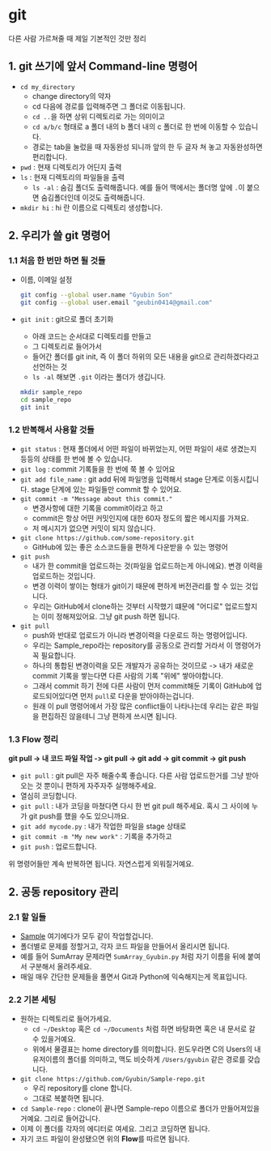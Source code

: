 # git

다른 사람 가르쳐줄 때 제일 기본적인 것만 정리

## 1. git 쓰기에 앞서 Command-line 명령어

- `cd my_directory`
    + change directory의 약자
    + cd 다음에 경로를 입력해주면 그 폴더로 이동됩니다.
    + `cd ..`을 하면 상위 디렉토리로 가는 의미이고
    + `cd a/b/c` 형태로 a 폴더 내의 b 폴더 내의 c 폴더로 한 번에 이동할 수 있습니다.
    + 경로는 tab을 눌렀을 때 자동완성 되니까 앞의 한 두 글자 쳐 놓고 자동완성하면 편리합니다.
- `pwd` : 현재 디렉토리가 어딘지 출력
- `ls` : 현재 디렉토리의 파일들을 출력
    + `ls -al` : 숨김 폴더도 출력해줍니다. 예를 들어 맥에서는 폴더명 앞에 `.`이 붙으면 숨김폴더인데 이것도 출력해줍니다.
- `mkdir hi` : hi 란 이름으로 디렉토리 생성합니다.

## 2. 우리가 쓸 git 명령어

### 1.1 처음 한 번만 하면 될 것들

- 이름, 이메일 설정

    ```sh
    git config --global user.name "Gyubin Son"
    git config --global user.email "geubin0414@gmail.com"
    ```

- `git init` : git으로 폴더 초기화
    + 아래 코드는 순서대로 디렉토리를 만들고
    + 그 디렉토리로 들어가서
    + 들어간 폴더를 git init, 즉 이 폴더 하위의 모든 내용을 git으로 관리하겠다라고 선언하는 것
    + `ls -al` 해보면 `.git` 이라는 폴더가 생깁니다.

    ```sh
    mkdir sample_repo
    cd sample_repo
    git init
    ```

### 1.2 반복해서 사용할 것들

- `git status` : 현재 폴더에서 어떤 파일이 바뀌었는지, 어떤 파일이 새로 생겼는지 등등의 상태를 한 번에 볼 수 있습니다.
- `git log` : commit 기록들을 한 번에 쭉 볼 수 있어요
- `git add file_name` : git add 뒤에 파일명을 입력해서 stage 단계로 이동시킵니다. stage 단계에 있는 파일들만 commit 할 수 있어요.
- `git commit -m "Message about this commit."`
    + 변경사항에 대한 기록을 commit이라고 하고
    + commit은 항상 어떤 커밋인지에 대한 60자 정도의 짧은 메시지를 가져요.
    + 저 메시지가 없으면 커밋이 되지 않습니다.
- `git clone https://github.com/some-repository.git`
    + GitHub에 있는 좋은 소스코드들을 편하게 다운받을 수 있는 명령어
- `git push`
    + 내가 한 commit을 업로드하는 것(파일을 업로드하는게 아니에요). 변경 이력을 업로드하는 것입니다.
    + 변경 이력이 쌓이는 형태가 git이기 때문에 편하게 버전관리를 할 수 있는 것입니다.
    + 우리는 GitHub에서 clone하는 것부터 시작했기 떄문에 "어디로" 업로드할지는 이미 정해져있어요. 그냥 git push 하면 됩니다.
- `git pull`
    + push와 반대로 업로드가 아니라 변경이력을 다운로드 하는 명령어입니다.
    + 우리는 Sample_repo라는 repository를 공동으로 관리할 거라서 이 명령어가 꼭 필요합니다.
    + 하나의 통합된 변경이력을 모든 개발자가 공유하는 것이므로 -> 내가 새로운 commit 기록을 쌓는다면 다른 사람의 기록 "위에" 쌓아야합니다.
    + 그래서 commit 하기 전에 다른 사람이 먼저 commit해둔 기록이 GitHub에 업로드되어있다면 먼저 `pull`로 다운을 받아야하는겁니다.
    + 원래 이 pull 명령어에서 가장 많은 conflict들이 나타나는데 우리는 같은 파일을 편집하진 않을테니 그냥 편하게 쓰시면 됩니다.

### 1.3 Flow 정리

**git pull -> 내 코드 파일 작업 -> git pull -> git add -> git commit -> git push**

- `git pull` : git pull은 자주 해줄수록 좋습니다. 다른 사람 업로드한거를 그냥 받아오는 것 뿐이니 편하게 자주자주 실행해주세요.
- 열심히 코딩합니다.
- `git pull` : 내가 코딩을 마쳤다면 다시 한 번 git pull 해주세요. 혹시 그 사이에 누가 git push를 했을 수도 있으니까요.
- `git add mycode.py` : 내가 작업한 파일을 stage 상태로
- `git commit -m "My new work"` : 기록을 추가하고
- `git push` : 업로드합니다.

위 명령어들만 계속 반복하면 됩니다. 자연스럽게 외워질거예요.

## 2. 공동 repository 관리

### 2.1 할 일들

- [Sample](https://github.com/Gyubin) 여기에다가 모두 같이 작업할겁니다.
- 폴더별로 문제를 정할거고, 각자 코드 파일을 만들어서 올리시면 됩니다.
- 예를 들어 SumArray 문제라면 `SumArray_Gyubin.py` 처럼 자기 이름을 뒤에 붙여서 구분해서 올려주세요.
- 매일 매우 간단한 문제들을 풀면서 Git과 Python에 익숙해지는게 목표입니다.

### 2.2 기본 세팅

- 원하는 디렉토리로 들어가세요.
    + `cd ~/Desktop` 혹은 `cd ~/Documents` 처럼 하면 바탕화면 혹은 내 문서로 갈 수 있을거예요.
    + 위에서 물결표는 home directory를 의미합니다. 윈도우라면 C의 Users의 내 유저이름의 폴더를 의미하고, 맥도 비슷하게 `/Users/gyubin` 같은 경로를 갖습니다.
- `git clone https://github.com/Gyubin/Sample-repo.git`
    + 우리 repository를 clone 합니다.
    + 그대로 복붙하면 됩니다.
- `cd Sample-repo` : clone이 끝나면 Sample-repo 이름으로 폴더가 만들어져있을거예요. 그리로 들어갑니다.
- 이제 이 폴더를 각자의 에디터로 여세요. 그리고 코딩하면 됩니다.
- 자기 코드 파일이 완성됐으면 위의 **Flow**를 따르면 됩니다.
